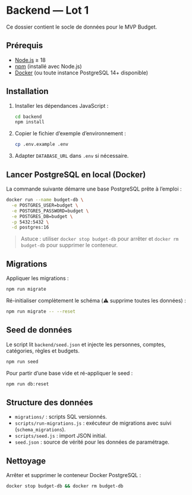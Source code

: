# Backend — Lot 1

Ce dossier contient le socle de données pour le MVP Budget.

## Prérequis
- [Node.js](https://nodejs.org/) ≥ 18
- [npm](https://www.npmjs.com/) (installé avec Node.js)
- [Docker](https://www.docker.com/) (ou toute instance PostgreSQL 14+ disponible)

## Installation
1. Installer les dépendances JavaScript :
   ```bash
   cd backend
   npm install
   ```
2. Copier le fichier d’exemple d’environnement :
   ```bash
   cp .env.example .env
   ```
3. Adapter `DATABASE_URL` dans `.env` si nécessaire.

## Lancer PostgreSQL en local (Docker)
La commande suivante démarre une base PostgreSQL prête à l’emploi :
```bash
docker run --name budget-db \
  -e POSTGRES_USER=budget \
  -e POSTGRES_PASSWORD=budget \
  -e POSTGRES_DB=budget \
  -p 5432:5432 \
  -d postgres:16
```
> Astuce : utiliser `docker stop budget-db` pour arrêter et `docker rm budget-db` pour supprimer le conteneur.

## Migrations
Appliquer les migrations :
```bash
npm run migrate
```
Ré-initialiser complètement le schéma (⚠️ supprime toutes les données) :
```bash
npm run migrate -- --reset
```

## Seed de données
Le script lit `backend/seed.json` et injecte les personnes, comptes, catégories, règles et budgets.
```bash
npm run seed
```

Pour partir d’une base vide et ré-appliquer le seed :
```bash
npm run db:reset
```

## Structure des données
- `migrations/` : scripts SQL versionnés.
- `scripts/run-migrations.js` : exécuteur de migrations avec suivi (`schema_migrations`).
- `scripts/seed.js` : import JSON initial.
- `seed.json` : source de vérité pour les données de paramétrage.

## Nettoyage
Arrêter et supprimer le conteneur Docker PostgreSQL :
```bash
docker stop budget-db && docker rm budget-db
```
